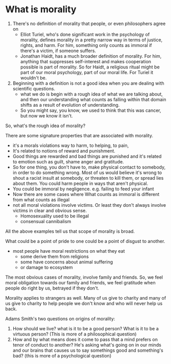 # What is morality

1. There's no definition of morality that people, or even philosophers agree on
    -  Elliot Turiel, who's done significant work in the psychology of morality, defines morality in a pretty narrow way in terms of justice, rights, and harm. For him, something only counts as immoral if there's a victim, if someone suffers.
    -  Jonathan Haidt, has a much broader definition of morality. For him, anything that suppresses self-interest and makes cooperation possible is part of morality. So for Haidt, a religious ritual might be part of our moral psychology, part of our moral life. For Turiel it wouldn't be.
2. Beginning with a definition is not a good idea when you are dealing with scientific questions.
    - what we do is begin with a rough idea of what we are talking about, and then our understanding what counts as falling within that domain shifts as a result of evolution of understanding.
    - So you might say, you know, we used to think that this was cancer, but now we know it isn't.

So, what's the rough idea of morality?

There are some signature properties that are associated with morality. 
- it's a morals violations way to harm, to helping, to pain, 
- It's related to notions of reward and punishment. 
- Good things are rewarded and bad things are punished and it's related to emotion such as guilt, shame anger and gratitude.
- So for one thing, you don't have to, make physical contact to somebody, in order to do something wrong. Most of us would believe it's wrong to shout a racist insult at somebody, or threaten to kill them, or spread lies about them. You could harm people in ways that aren't physical.
- You could be immoral by negligence. e.g. failing to feed your infant
- Now there are some cases where What counts as immoral is different from what counts as illegal
- not all moral violations involve victims. Or least they don't always involve victims in clear and obvious sense.
    - Homosexuality used to be illegal
    - consensual cannibalism

All the above examples tell us that scope of morality is broad.

What could be a point of pride to one could be a point of disgust to another.
- most people have moral restrictions on what they eat
    - some derive them from religions 
    - some have concerns about animal suffering 
    - or damage to ecosystem

The most obvious cases of morality, involve family and friends. So, we feel moral obligation towards our family and friends, we feel gratitude when people do right by us, betrayed if they don't.

Morality applies to strangers as well. Many of us give to charity and many of us give to charity to help people we don't know and who will never help us back.

Adams Smith's two questions on origins of morality: 
1. How should we live? what is it to be a good person? What is it to be a virtuous person? (This is more of a philosophical question)
2. How and by what means does it come to pass that a mind prefers on tenor of conduct to another? He's asking what's going on in our minds and our brains that causes us to say somethings good and something's bad? (this is more of a psychological question)

